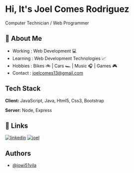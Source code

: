 # Hi, It's Joel Comes Rodriguez

 Computer Technician / Web Programmer 


## 🚀 About Me

- Working : Web Development 💻
- Learning : Web Development Technologies 📈
- Hobbies : Bikes 🚲 | Cars 🏎️ | Music 🎧 | Games 🎮  
- Contact : joelcomes13@gmail.com


## Tech Stack

**Client:** JavaScript, Java, Html5, Css3, Bootstrap

**Server:** Node, Express


## 🔗 Links

[![linkedin](https://img.shields.io/badge/linkedin-0A66C2?style=for-the-badge&logo=linkedin&logoColor=white)](https://www.linkedin.com/in/joel-comes-rodr%C3%ADguez-933822210/)
[![joel](https://img.shields.io/badge/twitter-1DA1F2?style=for-the-badge&logo=twitter&logoColor=white)](https://twitter.com/joel51vila)


## Authors

- [@jowi51vila](https://www.github.com/jowi51vila)

